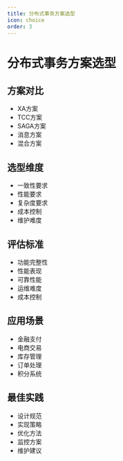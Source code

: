 ```yaml
---
title: 分布式事务方案选型
icon: choice
order: 3
---
```


# 分布式事务方案选型

## 方案对比
- XA方案
- TCC方案
- SAGA方案
- 消息方案
- 混合方案

## 选型维度
- 一致性要求
- 性能要求
- 复杂度要求
- 成本控制
- 维护难度

## 评估标准
- 功能完整性
- 性能表现
- 可靠性能
- 运维难度
- 成本控制

## 应用场景
- 金融支付
- 电商交易
- 库存管理
- 订单处理
- 积分系统

## 最佳实践
- 设计规范
- 实现策略
- 优化方法
- 监控方案
- 维护建议
